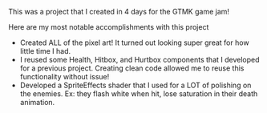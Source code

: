 This was a project that I created in 4 days for the GTMK game jam!

Here are my most notable accomplishments with this project
  - Created ALL of the pixel art! It turned out looking super great for how little time I had.
  - I reused some Health, Hitbox, and Hurtbox components that I developed for a previous project. Creating clean code allowed me to reuse this functionality without issue!
  - Developed a SpriteEffects shader that I used for a LOT of polishing on the enemies. Ex: they flash white when hit, lose saturation in their death animation.
